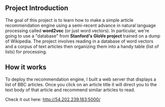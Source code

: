 ## Project Introduction
The goal of this project is to learn how to make a simple article recommendation engine using a semi-recent advance 
in natural language processing called **word2vec** (or just word vectors). In particular, we're going to use a "database" from **Stanford's GloVe project** trained on a dump of Wikipedia. The project involves reading in a database of word vectors and a corpus of text articles then organizing them into a handy table (list of lists) for processing.

## How it works
To deploy the recommendation engine, I built a web server that displays a list of BBC articles. Once you click on an article title it will direct you to the text body of that article and recommend similar articles to read.

Check it out here: http://54.202.239.183:5000/



